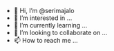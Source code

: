 - 👋 Hi, I’m @serimajalo
- 👀 I’m interested in ...
- 🌱 I’m currently learning ...
- 💞️ I’m looking to collaborate on ...
- 📫 How to reach me ...

<!---
serimajalo/serimajalo is a ✨ special ✨ repository because its `README.md` (this file) appears on your GitHub profile.
You can click the Preview link to take a look at your changes.
--->
